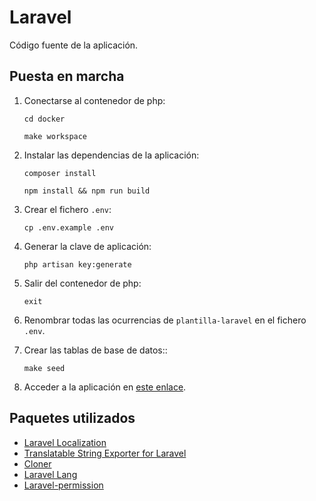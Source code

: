 # Laravel

Código fuente de la aplicación.

## Puesta en marcha

1. Conectarse al contenedor de php:

    ```shell
    cd docker
    ```

    ```shell
    make workspace
    ```

2. Instalar las dependencias de la aplicación:

    ```shell
    composer install
    ```

    ```shell
    npm install && npm run build
    ```

3. Crear el fichero `.env`:

    ```shell
    cp .env.example .env
    ```

4. Generar la clave de aplicación:

    ```shell
    php artisan key:generate
    ```

5. Salir del contenedor de php:

    ```shell
    exit
    ```

6. Renombrar todas las ocurrencias de `plantilla-laravel` en el fichero `.env`.

7. Crear las tablas de base de datos::

    ```shell
    make seed
    ```

8. Acceder a la aplicación en [este enlace](https://kcm.test).

## Paquetes utilizados

- [Laravel Localization](https://github.com/mcamara/laravel-localization)
- [Translatable String Exporter for Laravel](https://github.com/kkomelin/laravel-translatable-string-exporter)
- [Cloner](https://github.com/BKWLD/cloner)
- [Laravel Lang](https://laravel-lang.com/installation.html)
- [Laravel-permission](https://spatie.be/docs/laravel-permission/v6/introduction)
